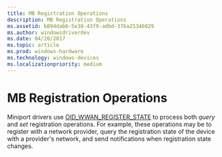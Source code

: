 ```yaml
---
title: MB Registration Operations
description: MB Registration Operations
ms.assetid: b894dab6-5e38-43f9-adbd-376a25346029
ms.author: windowsdriverdev
ms.date: 04/20/2017
ms.topic: article
ms.prod: windows-hardware
ms.technology: windows-devices
ms.localizationpriority: medium
---
```


# MB Registration Operations


Miniport drivers use [OID\_WWAN\_REGISTER\_STATE](https://msdn.microsoft.com/library/windows/hardware/ff569834) to process both *query* and *set* registration operations. For example, these operations may be to register with a network provider, query the registration state of the device with a provider's network, and send notifications when registration state changes.

 

 





